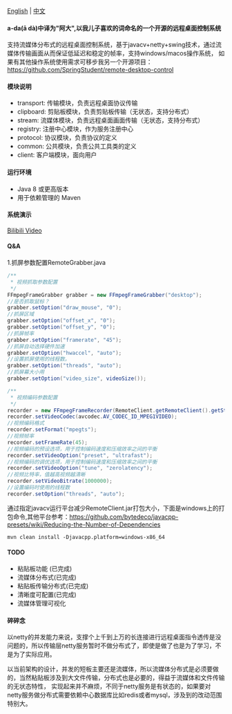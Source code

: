 [English](README.md) | [中文](README_zh.md)

#### a-da(ā dà)中译为"阿大",以我儿子喜欢的词命名的一个开源的远程桌面控制系统

支持流媒体分布式的远程桌面控制系统，基于javacv+netty+swing技术，通过流媒体传输画面从而保证低延迟和稳定的帧率，支持windows/macos操作系统，
如果有其他操作系统使用需求可移步我另一个开源项目：https://github.com/SpringStudent/remote-desktop-control

#### 模块说明

* transport: 传输模块，负责远程桌面协议传输
* clipboard: 剪贴板模块，负责剪贴板传输（无状态，支持分布式）
* stream: 流媒体模块，负责远程桌面画面传输（无状态，支持分布式）
* registry: 注册中心模块，作为服务注册中心
* protocol: 协议模块，负责协议的定义
* common: 公共模块，负责公共工具类的定义
* client: 客户端模块，面向用户

#### 运行环境
* Java 8 或更高版本
* 用于依赖管理的 Maven

#### 系统演示

[Bilibili Video](https://www.bilibili.com/video/BV1q5ZCYvEJ3)

#### Q&A

1.抓屏参数配置RemoteGrabber.java

```java
/**
 * 视频抓取参数配置
 */
FFmpegFrameGrabber grabber = new FFmpegFrameGrabber("desktop");
//是否抓取鼠标？
grabber.setOption("draw_mouse", "0");
//抓屏区域
grabber.setOption("offset_x", "0");
grabber.setOption("offset_y", "0");
//抓屏帧率
grabber.setOption("framerate", "45");
//抓屏自动选择硬件加速
grabber.setOption("hwaccel", "auto");
//设置抓屏使用的线程数。
grabber.setOption("threads", "auto");
//抓屏幕大小用
grabber.setOption("video_size", videoSize());

/**
 * 视频编码参数配置
 */
recorder = new FFmpegFrameRecorder(RemoteClient.getRemoteClient().getStreamServer() + "/receive?id=" + streamId, grabber.getImageWidth(), grabber.getImageHeight());
recorder.setVideoCodec(avcodec.AV_CODEC_ID_MPEG1VIDEO);
//视频编码格式
recorder.setFormat("mpegts");
//视频帧率
recorder.setFrameRate(45);
//视频编码的预设选项，用于控制编码速度和压缩效率之间的平衡
recorder.setVideoOption("preset", "ultrafast");
//视频编码的调优选项，用于控制编码速度和压缩效率之间的平衡
recorder.setVideoOption("tune", "zerolatency");
//视频比特率，值越高视频越清晰
recorder.setVideoBitrate(1000000);
//设置编码时使用的线程数
recorder.setOption("threads", "auto");
```


通过指定javacv运行平台减少RemoteClient.jar打包大小，下面是windows上的打包命令,其他平台参考：https://github.com/bytedeco/javacpp-presets/wiki/Reducing-the-Number-of-Dependencies

`mvn clean install -Djavacpp.platform=windows-x86_64`


#### TODO

* 粘贴板功能 (已完成)
* 流媒体分布式(已完成)
* 粘贴板传输分布式(已完成)
* 清晰度可配置(已完成)
* 流媒体管理可视化

#### 碎碎念

以netty的并发能力来说，支撑个上千到上万的长连接进行远程桌面指令透传是没问题的，所以传输层netty服务暂时不做分布式了，即使是做了也是为了学习，不是为了实际应用。

以当前架构的设计，并发的短板主要还是流媒体，所以流媒体分布式是必须要做的，当然粘贴板涉及到大文件传输，分布式也是必要的，得益于流媒体和文件传输的无状态特性，
实现起来并不麻烦，不同于netty服务是有状态的，如果要对netty服务做分布式需要依赖中心数据库比如redis或者mysql，涉及到的改动范围特别大。

